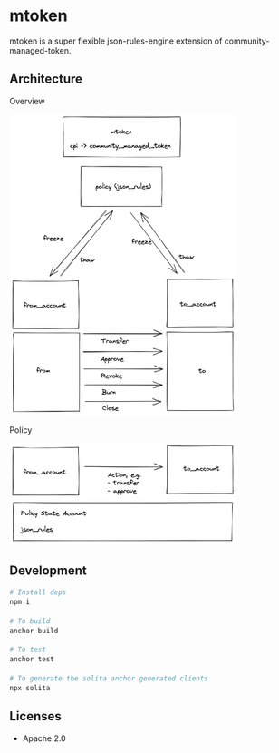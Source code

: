 # mtoken

mtoken is a super flexible json-rules-engine extension of community-managed-token.

## Architecture

Overview

<img src="./docs/arch.excalidraw.png" width="400">

Policy

<img src="./docs/policy.excalidraw.png" width="400">

## Development

```bash
# Install deps
npm i

# To build
anchor build

# To test
anchor test

# To generate the solita anchor generated clients
npx solita
```

## Licenses
- Apache 2.0
